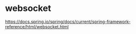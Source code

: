 # websocket

https://docs.spring.io/spring/docs/current/spring-framework-reference/html/websocket.html
